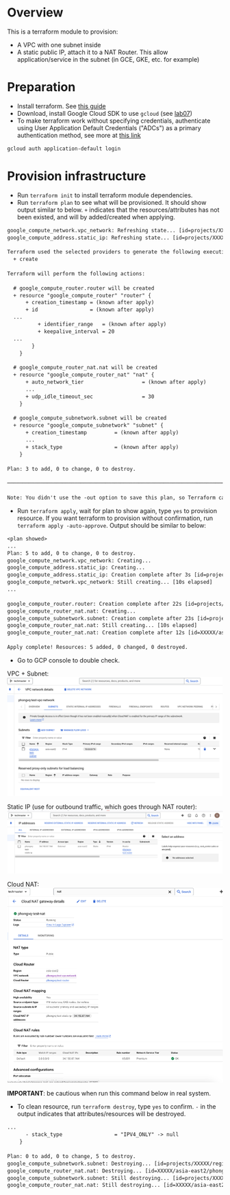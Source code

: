 # Overview

This is a terraform module to provision:
- A VPC with one subnet inside
- A static public IP, attach it to a NAT Router.
This allow application/service in the subnet (in GCE, GKE, etc. for example)

# Preparation
- Install terraform. See [this guide](https://developer.hashicorp.com/terraform/tutorials/aws-get-started/install-cli)
- Download, install Google Cloud SDK to use `gcloud` (see [lab07](../lab07/README.md))
- To make terraform work without specifying credentials, authenticate using User Application Default Credentials ("ADCs") as a primary authentication method, see more at [this link](https://registry.terraform.io/providers/hashicorp/google/latest/docs/guides/provider_reference.html#running-terraform-on-your-workstation)
```bash
gcloud auth application-default login
```

# Provision infrastructure
- Run `terraform init` to install terraform module dependencies.
- Run `terraform plan` to see what will be provisioned. It should show output similar to below. `+` indicates that the resources/attributes has not been existed, and will by added/created when applying.

```txt
google_compute_network.vpc_network: Refreshing state... [id=projects/XXXX/global/networks/phongvq-test-vpc-network]
google_compute_address.static_ip: Refreshing state... [id=projects/XXXX/regions/asia-east2/addresses/phongvq-test-static-ip]

Terraform used the selected providers to generate the following execution plan. Resource actions are indicated with the following symbols:
  + create

Terraform will perform the following actions:

  # google_compute_router.router will be created
  + resource "google_compute_router" "router" {
      + creation_timestamp = (known after apply)
      + id                 = (known after apply)
  ...
          + identifier_range   = (known after apply)
          + keepalive_interval = 20
  ...
        }
    }

  # google_compute_router_nat.nat will be created
  + resource "google_compute_router_nat" "nat" {
      + auto_network_tier                   = (known after apply)
      ...
      + udp_idle_timeout_sec                = 30
    }

  # google_compute_subnetwork.subnet will be created
  + resource "google_compute_subnetwork" "subnet" {
      + creation_timestamp         = (known after apply)
      ...
      + stack_type                 = (known after apply)
    }

Plan: 3 to add, 0 to change, 0 to destroy.

────────────────────────────────────────────────────────────────────────────────────────────────────────────────────────────────────────────────────────────────

Note: You didn't use the -out option to save this plan, so Terraform can't guarantee to take exactly these actions if you run "terraform apply" now.

```

- Run `terraform apply`, wait for plan to show again, type `yes` to provision resource. If you want terraform to provision without confirmation, run `terraform apply -auto-approve`. Output should be similar to below:

```txt
<plan showed>
...
Plan: 5 to add, 0 to change, 0 to destroy.
google_compute_network.vpc_network: Creating...
google_compute_address.static_ip: Creating...
google_compute_address.static_ip: Creation complete after 3s [id=projects/XXXXX/regions/asia-east2/addresses/phongvq-test-static-ip]
google_compute_network.vpc_network: Still creating... [10s elapsed]
...

google_compute_router.router: Creation complete after 22s [id=projects/XXXXX/regions/asia-east2/routers/phongvq-test-router]
google_compute_router_nat.nat: Creating...
google_compute_subnetwork.subnet: Creation complete after 23s [id=projects/XXXXX/regions/asia-east2/subnetworks/phongvq-test-subnet]
google_compute_router_nat.nat: Still creating... [10s elapsed]
google_compute_router_nat.nat: Creation complete after 12s [id=XXXXX/asia-east2/phongvq-test-router/phongvq-test-nat]

Apply complete! Resources: 5 added, 0 changed, 0 destroyed.

```

- Go to GCP console to double check.

VPC + Subnet:
![VPC Subnet](./demos/vpc_subnet_2024-10-04_23-43.png)

Static IP (use for outbound traffic, which goes through NAT router):
![Static ip address](./demos/static_ip_2024-10-04_23-43.png)

Cloud NAT:
![Cloud NAT](./demos/cloudnat_2024-10-04_23-44.png)

__IMPORTANT__: be cautious when run this command below in real system.

- To clean resource, run `terraform destroy`, type `yes` to confirm. `-` in the output indicates that attributes/resources will be destroyed.

```txt
...
      - stack_type                 = "IPV4_ONLY" -> null
    }

Plan: 0 to add, 0 to change, 5 to destroy.
google_compute_subnetwork.subnet: Destroying... [id=projects/XXXXX/regions/asia-east2/subnetworks/phongvq-test-subnet]
google_compute_router_nat.nat: Destroying... [id=XXXXX/asia-east2/phongvq-test-router/phongvq-test-nat]
google_compute_subnetwork.subnet: Still destroying... [id=projects/XXXXX/regions/asia-east2/subnetworks/phongvq-test-subnet, 10s elapsed]
google_compute_router_nat.nat: Still destroying... [id=XXXXX/asia-east2/phongvq-test-router/phongvq-test-nat, 10s elapsed]

```

